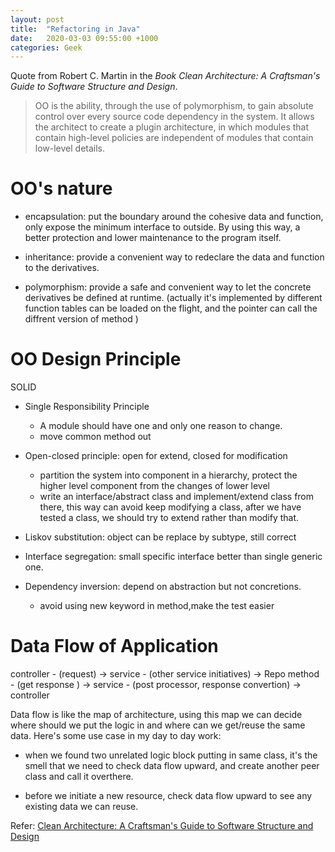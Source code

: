 ```yaml
---
layout: post
title:  "Refactoring in Java"
date:   2020-03-03 09:55:00 +1000
categories: Geek
---
```


Quote from Robert C. Martin in the *Book Clean Architecture: A Craftsman's Guide to Software Structure and Design*.

> OO is the ability, through the use of polymorphism, to gain absolute control over every source code dependency in the system. It allows the architect to create a plugin architecture, in which modules that contain high-level policies are independent of modules that contain low-level details.

OO's nature
=================
- encapsulation: put the boundary around the cohesive data and function, only expose the minimum interface to outside. By using this way, a better protection and lower maintenance to the program itself.

- inheritance: provide a convenient way to redeclare the data and function to the derivatives.

- polymorphism: provide a safe and convenient way to let the concrete derivatives be defined at runtime. (actually it's implemented by different function tables can be loaded on the flight, and the pointer can call the diffrent version of method ) 

OO Design Principle
=======================

SOLID 

- Single Responsibility Principle
    - A module should have one and only one reason to change.
    - move common method out

- Open-closed principle: open for extend, closed for modification
    - partition the system into component in a hierarchy, protect the higher level component from the changes of lower level 
    - write an interface/abstract class and implement/extend class from there, this way can avoid keep modifying a class, after we have tested a class, we should try to extend rather than modify that.

- Liskov substitution: object can be replace by subtype, still correct

- Interface segregation: small specific interface better than single generic one.

- Dependency inversion: depend on abstraction but not concretions.
    - avoid using new keyword in method,make the test easier
    
Data Flow of Application
========================
controller - (request) -> service - (other service initiatives) -> Repo method - (get response ) -> service - (post processor, response convertion) -> controller

Data flow is like the map of architecture, using this map we can decide where should we put the logic in and where can we get/reuse the same data. Here's some use case in my day to day work:

- when we found two unrelated logic block putting in same class, it's the smell that we need to check data flow upward, and create another peer class and call it overthere. 

- before we initiate a new resource, check data flow upward to see any existing data we can reuse.

Refer:
[Clean Architecture: A Craftsman's Guide to Software Structure and Design](https://www.amazon.com.au/Clean-Architecture-Craftsmans-Software-Structure/dp/0134494164/ref=sr_1_1?dchild=1&keywords=Clean+Architecture%3A+A+Craftsman%27s+Guide+to+Software+Structure+and+Design&qid=1591422658&sr=8-1)





